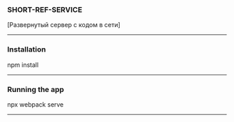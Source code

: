 ### SHORT-REF-SERVICE

[Развернутый сервер с кодом в сети]

*****************

### Installation

npm install

*****************

### Running the app

npx webpack serve

*****************
